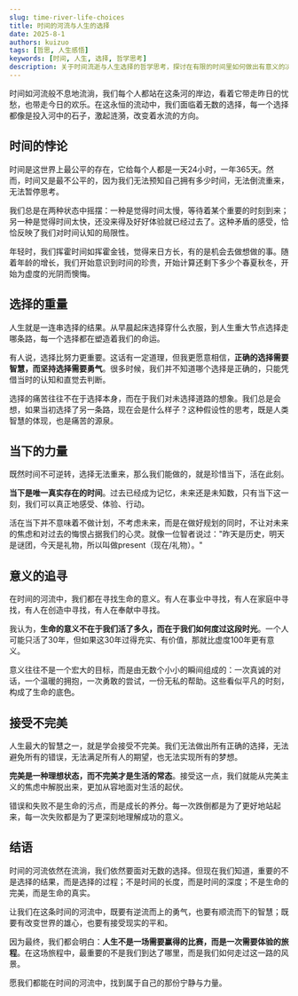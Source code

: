 ```yaml
---
slug: time-river-life-choices
title: 时间的河流与人生的选择
date: 2025-8-1
authors: kuizuo
tags: [哲思, 人生感悟]
keywords: [时间, 人生, 选择, 哲学思考]
description: 关于时间流逝与人生选择的哲学思考，探讨在有限的时间里如何做出有意义的决定。
---
```


时间如河流般不息地流淌，我们每个人都站在这条河的岸边，看着它带走昨日的忧愁，也带走今日的欢乐。在这永恒的流动中，我们面临着无数的选择，每一个选择都像是投入河中的石子，激起涟漪，改变着水流的方向。

<!-- truncate -->

## 时间的悖论

时间是这世界上最公平的存在，它给每个人都是一天24小时，一年365天。然而，时间又是最不公平的，因为我们无法预知自己拥有多少时间，无法倒流重来，无法暂停思考。

我们总是在两种状态中摇摆：一种是觉得时间太慢，等待着某个重要的时刻到来；另一种是觉得时间太快，还没来得及好好体验就已经过去了。这种矛盾的感受，恰恰反映了我们对时间认知的局限性。

年轻时，我们挥霍时间如挥霍金钱，觉得来日方长，有的是机会去做想做的事。随着年龄的增长，我们开始意识到时间的珍贵，开始计算还剩下多少个春夏秋冬，开始为虚度的光阴而懊悔。

## 选择的重量

人生就是一连串选择的结果。从早晨起床选择穿什么衣服，到人生重大节点选择走哪条路，每一个选择都在塑造着我们的命运。

有人说，选择比努力更重要。这话有一定道理，但我更愿意相信，**正确的选择需要智慧，而坚持选择需要勇气**。很多时候，我们并不知道哪个选择是正确的，只能凭借当时的认知和直觉去判断。

选择的痛苦往往不在于选择本身，而在于我们对未选择道路的想象。我们总是会想，如果当初选择了另一条路，现在会是什么样子？这种假设性的思考，既是人类智慧的体现，也是痛苦的源泉。

## 当下的力量

既然时间不可逆转，选择无法重来，那么我们能做的，就是珍惜当下，活在此刻。

**当下是唯一真实存在的时间**。过去已经成为记忆，未来还是未知数，只有当下这一刻，我们可以真正地感受、体验、行动。

活在当下并不意味着不做计划，不考虑未来，而是在做好规划的同时，不让对未来的焦虑和对过去的悔恨占据我们的心灵。就像一位智者说过："昨天是历史，明天是谜团，今天是礼物，所以叫做present（现在/礼物）。"

## 意义的追寻

在时间的河流中，我们都在寻找生命的意义。有人在事业中寻找，有人在家庭中寻找，有人在创造中寻找，有人在奉献中寻找。

我认为，**生命的意义不在于我们活了多久，而在于我们如何度过这段时光**。一个人可能只活了30年，但如果这30年过得充实、有价值，那就比虚度100年更有意义。

意义往往不是一个宏大的目标，而是由无数个小小的瞬间组成的：一次真诚的对话，一个温暖的拥抱，一次勇敢的尝试，一份无私的帮助。这些看似平凡的时刻，构成了生命的底色。

## 接受不完美

人生最大的智慧之一，就是学会接受不完美。我们无法做出所有正确的选择，无法避免所有的错误，无法满足所有人的期望，也无法实现所有的梦想。

**完美是一种理想状态，而不完美才是生活的常态**。接受这一点，我们就能从完美主义的焦虑中解脱出来，更加从容地面对生活的起伏。

错误和失败不是生命的污点，而是成长的养分。每一次跌倒都是为了更好地站起来，每一次失败都是为了更深刻地理解成功的意义。

## 结语

时间的河流依然在流淌，我们依然要面对无数的选择。但现在我们知道，重要的不是选择的结果，而是选择的过程；不是时间的长度，而是时间的深度；不是生命的完美，而是生命的真实。

让我们在这条时间的河流中，既要有逆流而上的勇气，也要有顺流而下的智慧；既要有改变世界的雄心，也要有接受现实的平和。

因为最终，我们都会明白：**人生不是一场需要赢得的比赛，而是一次需要体验的旅程**。在这场旅程中，最重要的不是我们到达了哪里，而是我们如何走过这一路的风景。

愿我们都能在时间的河流中，找到属于自己的那份宁静与力量。
